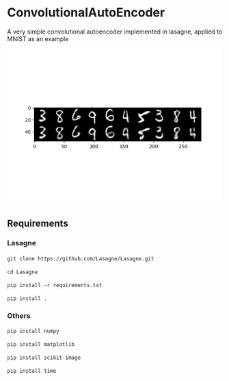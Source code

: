 # ConvolutionalAutoEncoder
A very simple convolutional autoencoder implemented in lasagne, applied to MNIST as an example
![alt text](rec.png)

## Requirements
### Lasagne


```git clone https://github.com/Lasagne/Lasagne.git```

```cd Lasagne```

```pip install -r requirements.txt```

```pip install . ```

### Others

``` pip install numpy ```

``` pip install matplotlib ```

``` pip install scikit-image ```

``` pip install time ```




